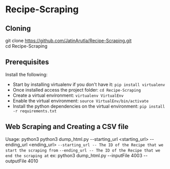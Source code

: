 # Recipe-Scraping
 
## Cloning
git clone https://github.com/JatinArutla/Recipe-Scraping.git <br>
cd Recipe-Scraping

## Prerequisites
Install the following:
* Start by installing virtualenv if you don't have it: ``` pip install virtualenv ```
* Once installed access the project folder: ``` cd Recipe-Scraping ```
* Create a virtual environment: ``` virtualenv VirtualEnv ```
* Enable the virtual environment: ``` source VirtualEnv/bin/activate ```
* Install the python dependencies on the virtual environment: ``` pip install -r requirements.txt ```

## Web Scraping and Creating a CSV file
Usage:
python3 python3 dump_html.py --starting_url <starting_url> --ending_url <ending_url>
``` --starting_url -- The ID of the Recipe that we start the scraping from ```
``` --ending_url -- The ID of the Recipe that we end the scraping at ```
ex: python3 dump_html.py --inputFile 4003 --outputFile 4010
